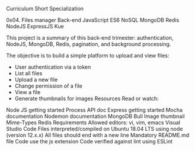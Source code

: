 Curriculum
Short Specialization

0x04. Files manager
Back-end JavaScript ES6 NoSQL MongoDB Redis NodeJS ExpressJS Kue

This project is a summary of this back-end trimester: authentication, NodeJS, MongoDB, Redis, pagination, and background processing.

The objective is to build a simple platform to upload and view files:

* User authentication via a token
* List all files
* Upload a new file
* Change permission of a file
* View a file
* Generate thumbnails for images
Resources
Read or watch:

Node JS getting started
Process API doc
Express getting started
Mocha documentation
Nodemon documentation
MongoDB
Bull
Image thumbnail
Mime-Types
Redis
Requirements
Allowed editors: vi, vim, emacs Visual Studio Code
Files interpreted/compiled on Ubuntu 18.04 LTS using node (version 12.x.x)
All files should end with a new line
Mandatory README.md file
Code use the js extension
Code verified against lint using ESLint
